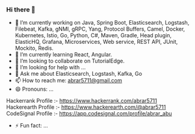 ### Hi there 👋

<!--
**abrar-abu/abrar-abu** is a ✨ _special_ ✨ repository because its `README.md` (this file) appears on your GitHub profile.

Here are some ideas to get you started:
-->
- 🔭 I’m currently working on Java, Spring Boot, Elasticsearch, Logstash, Filebeat, Kafka, gNMI, gRPC, Yang, Protocol Buffers, Camel, Docker, Kubernetes, Istio, Go, Python, C#, Maven, Gradle, Head plugin, ElasticHQ, Grafana, Microservices, Web service, REST API, JUnit, Mockito, Redis.
- 🌱 I’m currently learning React, Angular. 
- 👯 I’m looking to collaborate on TutorialEdge.
- 🤔 I’m looking for help with ...
- 💬 Ask me about Elasticsearch, Logstash, Kafka, Go
- 📫 How to reach me: abrar5711@gmail.com
- 😄 Pronouns: ...

Hackerrank Profile :- https://www.hackerrank.com/abrar5711 \
Hackerearth Profile :- https://www.hackerearth.com/@abrar5711 \
CodeSignal Profile :- https://app.codesignal.com/profile/abrar_abu
- ⚡ Fun fact: ...
